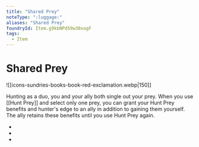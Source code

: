 ```yaml
---
title: "Shared Prey"
noteType: ":luggage:"
aliases: "Shared Prey"
foundryId: Item.g9kbNPd59w30xogF
tags:
  - Item
---
```


# Shared Prey
![[icons-sundries-books-book-red-exclamation.webp|150]]

Hunting as a duo, you and your ally both single out your prey. When you use [[Hunt Prey]] and select only one prey, you can grant your Hunt Prey benefits and hunter's edge to an ally in addition to gaining them yourself. The ally retains these benefits until you use Hunt Prey again.

*   
*   
*   
